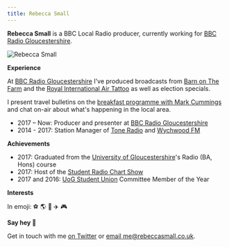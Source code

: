 ```yaml
---
title: Rebecca Small
---
```

**Rebecca Small** is a BBC Local Radio producer, currently working for [BBC Radio Gloucestershire](https://www.bbc.co.uk/sounds/play/live:bbc_radio_gloucestershire). 

![Rebecca Small]({{url}}/assets/headshot.jpg)

**Experience**

At [BBC Radio Gloucestershire](https://www.bbc.co.uk/sounds/play/live:bbc_radio_gloucestershire) I've produced broadcasts from [Barn on The Farm](https://www.barnonthefarm.co.uk) and the [Royal International Air Tattoo](https://www.airtattoo.com) as well as election specials.

I present travel bulletins on the [breakfast programme with Mark Cummings](https://www.bbc.co.uk/programmes/p001d74z) and chat on-air about what's happening in the local area.

- 2017 – Now: Producer and presenter at [BBC Radio Gloucestershire](https://www.bbc.co.uk/sounds/play/live:bbc_radio_gloucestershire)
- 2014 - 2017: Station Manager of [Tone Radio](https://toneradio.co.uk) and [Wychwood FM](https://wychwoodfestival.com/information/Wychwood-FM)

**Achievements**

- 2017: Graduated from the [University of Gloucestershire](https://www.glos.ac.uk)'s Radio (BA, Hons) course
- 2017: Host of the [Student Radio Chart Show](https://studentradio.org.uk)
- 2017 and 2016: [UoG Student Union](https://www.uogsu.com) Committee Member of the Year

**Interests**

In emoji: ⚽️ 🌎 🍟 ✈️ 🎮

**Say hey 👋**

Get in touch with me [on Twitter](https://twitter.com/becca_steph) or [email me@rebeccasmall.co.uk](mailto:me@rebeccasmall.co.uk).